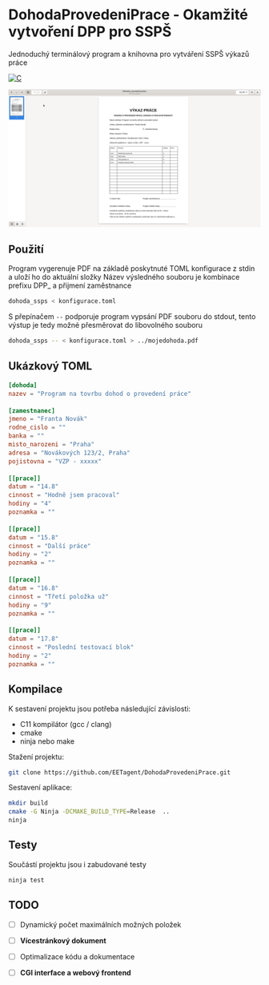 <h1 class="rich-diff-level-zero">DohodaProvedeniPrace - Okamžité vytvoření DPP pro SSPŠ</h1>

Jednoduchý terminálový program a knihovna pro vytváření SSPŠ výkazů práce

[![C](https://img.shields.io/badge/lang-c-yellow.svg)]()



![Otevřený PDF dokument](.github/img/dohoda.png?raw=true)

## Použití

Program vygerenuje PDF na základě poskytnuté TOML konfigurace z stdin a uloží ho do aktuální složky
Název výsledného souboru je kombinace prefixu DPP_ a přijmení zaměstnance

```bash
dohoda_ssps < konfigurace.toml
```

S přepínačem ```--``` podporuje program vypsání PDF souboru do stdout, tento výstup je tedy možné přesměrovat do libovolného souboru

```bash
dohoda_ssps -- < konfigurace.toml > ../mojedohoda.pdf
```

## Ukázkový TOML

```toml
[dohoda]
nazev = "Program na tovrbu dohod o provedení práce"

[zamestnanec]
jmeno = "Franta Novák"
rodne_cislo = ""
banka = ""
misto_narozeni = "Praha"
adresa = "Novákových 123/2, Praha"
pojistovna = "VZP - xxxxx"

[[prace]]
datum = "14.8"
cinnost = "Hodně jsem pracoval"
hodiny = "4"
poznamka = ""

[[prace]]
datum = "15.8"
cinnost = "Další práce"
hodiny = "2"
poznamka = ""

[[prace]]
datum = "16.8"
cinnost = "Třetí položka už"
hodiny = "9"
poznamka = ""

[[prace]]
datum = "17.8"
cinnost = "Poslední testovací blok"
hodiny = "2"
poznamka = ""
```

## Kompilace

K sestavení projektu jsou potřeba následující závislosti:

* C11 kompilátor (gcc / clang)
* cmake
* ninja nebo make

Stažení projektu:

```bash
git clone https://github.com/EETagent/DohodaProvedeniPrace.git
```

Sestavení aplikace:  

```bash
mkdir build
cmake -G Ninja -DCMAKE_BUILD_TYPE=Release  ..
ninja
```

## Testy

Součástí projektu jsou i zabudované testy

```bash
ninja test
```

## TODO

- [ ] Dynamický počet maximálních možných položek
- [ ] **Vícestránkový dokument**
- [ ] Optimalizace kódu a dokumentace
- [ ] **CGI interface a webový frontend**



